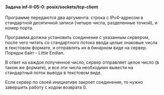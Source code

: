 #### Задача inf-II-05-0: posix/sockets/tcp-client
Программе передаются два аргумента: строка с IPv4-адресом в стандартной десятичной записи (четыре числа, разделенные точкой), и номер порта.

Программа должна установить соединение с указанным сервером, после чего читать со стандартного потока ввода целые знаковые числа в текстовом формате, и отправлять их в бинарном виде на сервер. Порядок байт - Little Endian.

В ответ на каждое полученное число, сервер отправляет целое число (в таком же формате), и все эти числа необходимо вывести на стандартный поток вывода в текстовом виде.

Если сервер по своей инициативе закроет соединение, то нужно завершить работу с кодом возврата 0.
